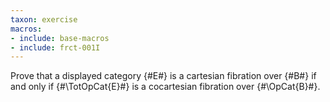```yaml
---
taxon: exercise
macros:
- include: base-macros
- include: frct-001I
---
```


Prove that a displayed category {#E#} is a cartesian fibration over {#B#} if and only if {#\TotOpCat{E}#} is a cocartesian fibration over {#\OpCat{B}#}.
